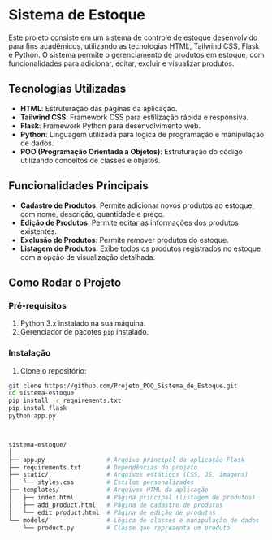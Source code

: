 # Sistema de Estoque

Este projeto consiste em um sistema de controle de estoque desenvolvido para fins acadêmicos, utilizando as tecnologias HTML, Tailwind CSS, Flask e Python. O sistema permite o gerenciamento de produtos em estoque, com funcionalidades para adicionar, editar, excluir e visualizar produtos.

## Tecnologias Utilizadas

- **HTML**: Estruturação das páginas da aplicação.
- **Tailwind CSS**: Framework CSS para estilização rápida e responsiva.
- **Flask**: Framework Python para desenvolvimento web.
- **Python**: Linguagem utilizada para lógica de programação e manipulação de dados.
- **POO (Programação Orientada a Objetos)**: Estruturação do código utilizando conceitos de classes e objetos.

## Funcionalidades Principais

- **Cadastro de Produtos**: Permite adicionar novos produtos ao estoque, com nome, descrição, quantidade e preço.
- **Edição de Produtos**: Permite editar as informações dos produtos existentes.
- **Exclusão de Produtos**: Permite remover produtos do estoque.
- **Listagem de Produtos**: Exibe todos os produtos registrados no estoque com a opção de visualização detalhada.

## Como Rodar o Projeto

### Pré-requisitos

1. Python 3.x instalado na sua máquina.
2. Gerenciador de pacotes `pip` instalado.

### Instalação

1. Clone o repositório:

```bash
git clone https://github.com/Projeto_POO_Sistema_de_Estoque.git
cd sistema-estoque
pip install -r requirements.txt
pip instal flask
python app.py



sistema-estoque/
│
├── app.py                 # Arquivo principal da aplicação Flask
├── requirements.txt       # Dependências do projeto
├── static/                # Arquivos estáticos (CSS, JS, imagens)
│   └── styles.css         # Estilos personalizados
├── templates/             # Arquivos HTML da aplicação
│   ├── index.html         # Página principal (listagem de produtos)
│   ├── add_product.html   # Página de cadastro de produtos
│   └── edit_product.html  # Página de edição de produtos
└── models/                # Lógica de classes e manipulação de dados
    └── product.py         # Classe que representa um produto

